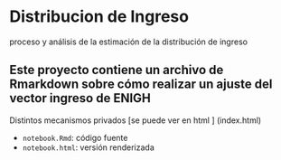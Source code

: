 # Distribucion de Ingreso
proceso y análisis de la estimación de la distribución de ingreso 

##   Este proyecto contiene un archivo de Rmarkdown sobre cómo realizar un ajuste del vector  ingreso de ENIGH   
Distintos mecanismos privados [se puede ver en html ] (index.html)



- `notebook.Rmd`: código fuente
- `notebook.html`: versión renderizada
